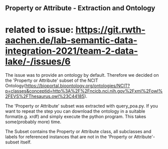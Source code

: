 ## Property or Attribute - Extraction and Ontology
# related to issue: https://git.rwth-aachen.de/lab-semantic-data-integration-2021/team-2-data-lake/-/issues/6

The issue was to provide an ontology by default. Therefore we decided on the 'Property or Attribute' subset of the
NCIT Ontology(https://bioportal.bioontology.org/ontologies/NCIT?p=classes&conceptid=http%3A%2F%2Fncicb.nci.nih.gov%2Fxml%2Fowl%2FEVS%2FThesaurus.owl%23C44185).

The 'Property or Attribute' subset was extracted with query_poa.py. If you want to repeat the step you can download the
ontology in a suitable format(e.g. xrdf) and simply execute the python program. This takes some(probably more) time.

The Subset contains the Property or Attribute class, all subclasses and labels for referenced instances that are not in
the 'Property or Attribute'-subset itself.


